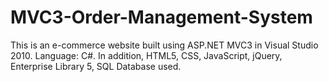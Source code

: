 MVC3-Order-Management-System
============================

This is an e-commerce website built using ASP.NET MVC3 in Visual Studio 2010. 
Language: C#. 
In addition, HTML5, CSS, JavaScript, jQuery, Enterprise Library 5, SQL Database used.